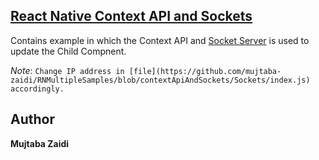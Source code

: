 ## [**React Native Context API and Sockets**](https://github.com/mujtaba-zaidi/RNMultipleSamples/tree/contextApiAndSockets)
Contains example in which the Context API and [Socket Server](https://github.com/mujtaba-zaidi/SocketServer/tree/master) is used to update the Child Compnent.

_Note_: `Change IP address in [file](https://github.com/mujtaba-zaidi/RNMultipleSamples/blob/contextApiAndSockets/Sockets/index.js) accordingly.`

## Author

**Mujtaba Zaidi**
